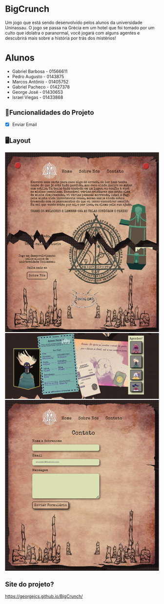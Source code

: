 # BigCrunch

Um jogo que está sendo desenvolvido pelos alunos da universidade Uninassau.
O jogo se passa na Grécia em um hotel que foi tomado por um culto que idolatra o paranormal, você jogará com alguns agentes e descubrirá mais sobre a história por trás dos mistérios!

# Alunos

- Gabriel Barbosa - 01566611
- Pedro Augusto - 0143875
- Marcos Antônio - 01405752
- Gabriel Pacheco - 01427378
- George José - 01430653
- Israel Viegas - 01433868


## 📱Funcionalidades do Projeto
  
  - [x] Enviar Email

 ## 🖥️Layout
   ![Home](./image/Home.jpg)
   ![Agente](./image/Agente.jpg)
   ![Contato](./image/Contato.jpg)
   
##  Site do projeto?
https://georgejcs.github.io/BigCrunch/
  

